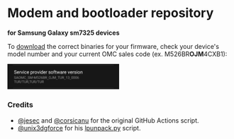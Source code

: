 # Modem and bootloader repository
**for Samsung Galaxy sm7325 devices**

To [download](https://github.com/saadelasfur/proprietary_vendor_samsung_sm7325/releases) the correct binaries for your firmware, check your device's model number and your current OMC sales code (ex. M526BR**OJM**4CXB1):

<img src="readme-res/omc-info.jpg" width="50%"/>

### Credits
- [@jesec](https://github.com/jesec) and [@corsicanu](https://github.com/corsicanu) for the original GitHub Actions script.
- [@unix3dgforce](https://github.com/unix3dgforce) for his [lpunpack.py](https://github.com/unix3dgforce/lpunpack) script.